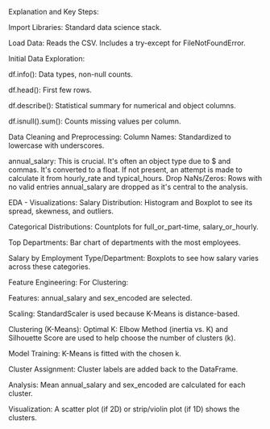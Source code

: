 Explanation and Key Steps:

Import Libraries: Standard data science stack.

Load Data: Reads the CSV. Includes a try-except for FileNotFoundError.

Initial Data Exploration:

df.info(): Data types, non-null counts.

df.head(): First few rows.

df.describe(): Statistical summary for numerical and object columns.

df.isnull().sum(): Counts missing values per column.

Data Cleaning and Preprocessing:
Column Names: Standardized to lowercase with underscores.

annual_salary: This is crucial. It's often an object type due to $ and commas. It's converted to a float. If not present, an attempt is made to calculate it from hourly_rate and typical_hours.
Drop NaNs/Zeros: Rows with no valid entries annual_salary are dropped as it's central to the analysis.

EDA - Visualizations:
Salary Distribution: Histogram and Boxplot to see its spread, skewness, and outliers.

Categorical Distributions: Countplots for full_or_part-time, salary_or_hourly.

Top Departments: Bar chart of departments with the most employees.

Salary by Employment Type/Department: Boxplots to see how salary varies across these categories.

Feature Engineering:
For Clustering:

Features: annual_salary and sex_encoded are selected.

Scaling: StandardScaler is used because K-Means is distance-based.

Clustering (K-Means):
Optimal K: Elbow Method (inertia vs. K) and Silhouette Score are used to help choose the number of clusters (k).

Model Training: K-Means is fitted with the chosen k.

Cluster Assignment: Cluster labels are added back to the DataFrame.

Analysis: Mean annual_salary and sex_encoded are calculated for each cluster.

Visualization: A scatter plot (if 2D) or strip/violin plot (if 1D) shows the clusters.
